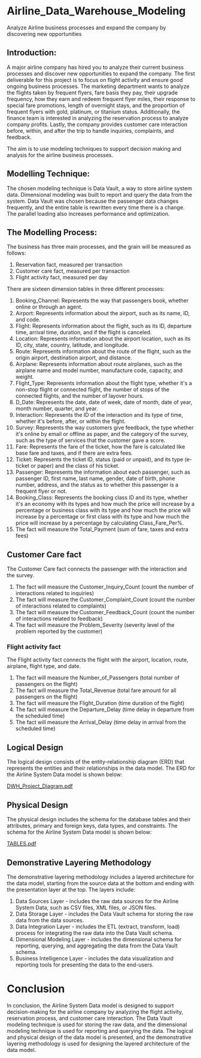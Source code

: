 # Airline_Data_Warehouse_Modeling
Analyze Airline business processes and expand the company by discovering new opportunities

## Introduction:

A major airline company has hired you to analyze their current business processes and discover new opportunities to expand the company. The first deliverable for this project is to focus on flight activity and ensure good ongoing business processes. The marketing department wants to analyze the flights taken by frequent flyers, fare basis they pay, their upgrade frequency, how they earn and redeem frequent flyer miles, their response to special fare promotions, length of overnight stays, and the proportion of frequent flyers with gold, platinum, or titanium status. Additionally, the finance team is interested in analyzing the reservation process to analyze company profits. Lastly, the company provides customer care interaction before, within, and after the trip to handle inquiries, complaints, and feedback.

The aim is to use modeling techniques to support decision making and analysis for the airline business processes.

## Modelling Technique:

The chosen modeling technique is Data Vault, a way to store airline system data. Dimensional modeling was built to report and query the data from the system. Data Vault was chosen because the passenger data changes frequently, and the entire table is rewritten every time there is a change. The parallel loading also increases performance and optimization.

## The Modelling Process:

The business has three main processes, and the grain will be measured as follows:

1. Reservation fact, measured per transaction
2. Customer care fact, measured per transaction
3. Flight activity fact, measured per day

There are sixteen dimension tables in three different processes:

1. Booking_Channel: Represents the way that passengers book, whether online or through an agent.
2. Airport: Represents information about the airport, such as its name, ID, and code.
3. Flight: Represents information about the flight, such as its ID, departure time, arrival time, duration, and if the flight is canceled.
4. Location: Represents information about the airport location, such as its ID, city, state, country, latitude, and longitude.
5. Route: Represents information about the route of the flight, such as the origin airport, destination airport, and distance.
6. Airplane: Represents information about route airplanes, such as the airplane name and model number, manufacture code, capacity, and weight.
7. Flight_Type: Represents information about the flight type, whether it's a non-stop flight or connected flight, the number of stops of the connected flights, and the number of layover hours.
8. D_Date: Represents the date, date of week, date of month, date of year, month number, quarter, and year.
9. Interaction: Represents the ID of the interaction and its type of time, whether it's before, after, or within the flight.
10. Survey: Represents the way customers give feedback, the type whether it's online by email or offline as paper, and the category of the survey, such as the type of services that the customer gave a score.
11. Fare: Represents the fare of the ticket, how the fare is calculated like base fare and taxes, and if there are extra fees.
12. Ticket: Represents the ticket ID, status (paid or unpaid), and its type (e-ticket or paper) and the class of his ticket.
13. Passenger: Represents the information about each passenger, such as passenger ID, first name, last name, gender, date of birth, phone number, address, and the status as to whether this passenger is a frequent flyer or not.
14. Booking_Class: Represents the booking class ID and its type, whether it's an economy with its types and how much the price will increase by a percentage or business class with its type and how much the price will increase by a percentage or first class with its type and how much the price will increase by a percentage by calculating Class_Fare_Per%.
15. The fact will measure the Total_Payment (sum of fare, taxes and extra fees)

## Customer Care fact
The Customer Care fact connects the passenger with the interaction and the survey.

1. The fact will measure the Customer_Inquiry_Count (count the number of interactions related to inquiries)
2. The fact will measure the Customer_Complaint_Count (count the number of interactions related to complaints)
3. The fact will measure the Customer_Feedback_Count (count the number of interactions related to feedback)
4. The fact will measure the Problem_Severity (severity level of the problem reported by the customer)

### Flight activity fact

The Flight activity fact connects the flight with the airport, location, route, airplane, flight type, and date.

1. The fact will measure the Number_of_Passengers (total number of passengers on the flight)
2. The fact will measure the Total_Revenue (total fare amount for all passengers on the flight)
3. The fact will measure the Flight_Duration (time duration of the flight)
4. The fact will measure the Departure_Delay (time delay in departure from the scheduled time)
5. The fact will measure the Arrival_Delay (time delay in arrival from the scheduled time)

## Logical Design
The logical design consists of the entity-relationship diagram (ERD) that represents the entities and their relationships in the data model. The ERD for the Airline System Data model is shown below:

[DWH_Project_Diagram.pdf](https://github.com/mariam222-cypro/Airline_Data_Warehouse_Modeling/files/11425865/DWH_Project_Diagram.pdf)


## Physical Design
The physical design includes the schema for the database tables and their attributes, primary and foreign keys, data types, and constraints. The schema for the Airline System Data model is shown below:

[TABLES.pdf](https://github.com/mariam222-cypro/Airline_Data_Warehouse_Modeling/files/11425874/TABLES.pdf)

## Demonstrative Layering Methodology
The demonstrative layering methodology includes a layered architecture for the data model, starting from the source data at the bottom and ending with the presentation layer at the top. The layers include:

1. Data Sources Layer - includes the raw data sources for the Airline System Data, such as CSV files, XML files, or JSON files.
2. Data Storage Layer - includes the Data Vault schema for storing the raw data from the data sources.
3. Data Integration Layer - includes the ETL (extract, transform, load) process for integrating the raw data into the Data Vault schema.
4. Dimensional Modeling Layer - includes the dimensional schema for reporting, querying, and aggregating the data from the Data Vault schema.
5. Business Intelligence Layer - includes the data visualization and reporting tools for presenting the data to the end-users.

# Conclusion
In conclusion, the Airline System Data model is designed to support decision-making for the airline company by analyzing the flight activity, reservation process, and customer care interaction. The Data Vault modeling technique is used for storing the raw data, and the dimensional modeling technique is used for reporting and querying the data. The logical and physical design of the data model is presented, and the demonstrative layering methodology is used for designing the layered architecture of the data model.



